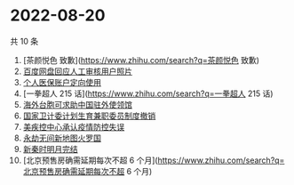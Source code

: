 # 2022-08-20

共 10 条

<!-- BEGIN -->
<!-- 最后更新时间 Sat Aug 20 2022 06:09:16 GMT+0800 (China Standard Time) -->

1. [茶颜悦色 致歉](https://www.zhihu.com/search?q=茶颜悦色 致歉)
1. [百度网盘回应人工审核用户照片](https://www.zhihu.com/search?q=百度网盘回应人工审核用户照片)
1. [个人医保账户定向使用](https://www.zhihu.com/search?q=个人医保账户定向使用)
1. [一拳超人 215 话](https://www.zhihu.com/search?q=一拳超人 215 话)
1. [海外台胞可求助中国驻外使领馆](https://www.zhihu.com/search?q=海外台胞可求助中国驻外使领馆)
1. [国家卫计委计划生育兼职委员制度撤销](https://www.zhihu.com/search?q=国家卫计委计划生育兼职委员制度撤销)
1. [美疾控中心承认疫情防控失误](https://www.zhihu.com/search?q=美疾控中心承认疫情防控失误)
1. [永劫无间新地图火罗国](https://www.zhihu.com/search?q=永劫无间新地图火罗国)
1. [新秦时明月完结](https://www.zhihu.com/search?q=新秦时明月完结)
1. [北京预售房确需延期每次不超 6 个月](https://www.zhihu.com/search?q=北京预售房确需延期每次不超 6 个月)

<!-- END -->
